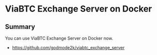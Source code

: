 # ViaBTC Exchange Server on Docker


## Summary

You can use ViaBTC Exchange Server on Docker now.

* https://github.com/godmode2k/viabtc_exchange_server



